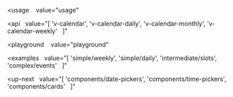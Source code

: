 <usage
   value="usage"
></usage>

<api
  value="[
  'v-calendar',
  'v-calendar-daily',
  'v-calendar-monthly',
  'v-calendar-weekly'
  ]"
></api>

<playground
   value="playground"
></playground>

<examples
  value="[
  'simple/weekly',
  'simple/daily',
  'intermediate/slots',
  'complex/events'
  ]"
></examples>

<up-next
  value="[
  'components/date-pickers',
  'components/time-pickers',
  'components/cards'
  ]"
></up-next>